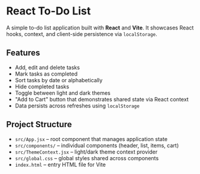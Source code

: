 # React To-Do List

A simple to-do list application built with **React** and **Vite**. It showcases React hooks, context, and client-side persistence via `localStorage`.

## Features

- Add, edit and delete tasks
- Mark tasks as completed
- Sort tasks by date or alphabetically
- Hide completed tasks
- Toggle between light and dark themes
- "Add to Cart" button that demonstrates shared state via React context
- Data persists across refreshes using `localStorage`

## Project Structure

- `src/App.jsx` – root component that manages application state
- `src/components/` – individual components (header, list, items, cart)
- `src/ThemeContext.jsx` – light/dark theme context provider
- `src/global.css` – global styles shared across components
- `index.html` – entry HTML file for Vite
